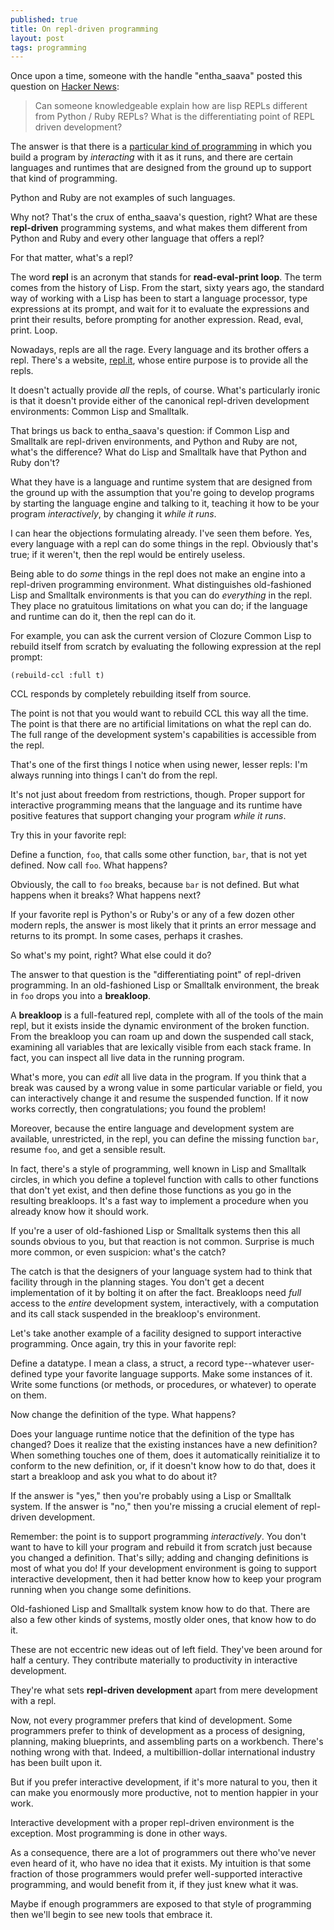 ```yaml
---
published: true
title: On repl-driven programming
layout: post
tags: programming
---
```


Once upon a time, someone with the handle "entha_saava" posted this question on [Hacker News](https://news.ycombinator.com/item?id=23791152):

> Can someone knowledgeable explain how are lisp REPLs different from
> Python / Ruby REPLs? What is the differentiating point of REPL
> driven development?

The answer is that there is a [particular kind of programming](http://mikelevins.github.io/2020/02/03/programming-as-teaching.html)
in which you build a program by *interacting* with it as it runs, and
there are certain languages and runtimes that are designed from the
ground up to support that kind of programming.

Python and Ruby are not examples of such languages.

Why not? That's the crux of entha_saava's question, right? What are
these **repl-driven** programming systems, and what makes them
different from Python and Ruby and every other language that offers a
repl?

For that matter, what's a repl?

The word **repl** is an acronym that stands for **read-eval-print
loop**. The term comes from the history of Lisp. From the start, sixty
years ago, the standard way of working with a Lisp has been to start a
language processor, type expressions at its prompt, and wait for it to
evaluate the expressions and print their results, before prompting for
another expression. Read, eval, print. Loop.

Nowadays, repls are all the rage. Every language and its brother
offers a repl. There's a website, [repl.it](https://repl.it/), whose
entire purpose is to provide all the repls.

It doesn't actually provide *all* the repls, of course. What's
particularly ironic is that it doesn't provide either of the canonical
repl-driven development environments: Common Lisp and Smalltalk.

That brings us back to entha_saava's question: if Common Lisp and
Smalltalk are repl-driven environments, and Python and Ruby are not,
what's the difference? What do Lisp and Smalltalk have that Python and
Ruby don't?

What they have is a language and runtime system that are designed from
the ground up with the assumption that you're going to develop
programs by starting the language engine and talking to it, teaching
it how to be your program *interactively*, by changing it *while it
runs*.

I can hear the objections formulating already. I've seen them
before. Yes, every language with a repl can do some things in the
repl. Obviously that's true; if it weren't, then the repl would be
entirely useless.

Being able to do *some* things in the repl does not make an engine
into a repl-driven programming environment. What distinguishes
old-fashioned Lisp and Smalltalk environments is that you can do
*everything* in the repl. They place no gratuitous limitations on what
you can do; if the language and runtime can do it, then the repl can
do it.

For example, you can ask the current version of Clozure Common Lisp to
rebuild itself from scratch by evaluating the following expression at
the repl prompt:

    (rebuild-ccl :full t)

CCL responds by completely rebuilding itself from source.

The point is not that you would want to rebuild CCL this way all the
time. The point is that there are no artificial limitations on what
the repl can do. The full range of the development system's
capabilities is accessible from the repl.

That's one of the first things I notice when using newer, lesser
repls: I'm always running into things I can't do from the repl.

It's not just about freedom from restrictions, though. Proper support
for interactive programming means that the language and its runtime
have positive features that support changing your program *while it
runs*.

Try this in your favorite repl:

Define a function, `foo`, that calls some other function, `bar`, that
is not yet defined. Now call `foo`. What happens?

Obviously, the call to `foo` breaks, because `bar` is not defined. But
what happens when it breaks? What happens next?

If your favorite repl is Python's or Ruby's or any of a few dozen
other modern repls, the answer is most likely that it prints an error
message and returns to its prompt. In some cases, perhaps it crashes.

So what's my point, right? What else could it do?

The answer to that question is the "differentiating point" of
repl-driven programming. In an old-fashioned Lisp or Smalltalk
environment, the break in `foo` drops you into a **breakloop**.

A **breakloop** is a full-featured repl, complete with all of the
tools of the main repl, but it exists inside the dynamic environment
of the broken function. From the breakloop you can roam up and down
the suspended call stack, examining all variables that are lexically
visible from each stack frame. In fact, you can inspect all live data
in the running program.

What's more, you can *edit* all live data in the program. If you think
that a break was caused by a wrong value in some particular variable
or field, you can interactively change it and resume the suspended
function. If it now works correctly, then congratulations; you found
the problem!

Moreover, because the entire language and development system are
available, unrestricted, in the repl, you can define the missing
function `bar`, resume `foo`, and get a sensible result.

In fact, there's a style of programming, well known in Lisp and
Smalltalk circles, in which you define a toplevel function with calls
to other functions that don't yet exist, and then define those
functions as you go in the resulting breakloops. It's a fast way to
implement a procedure when you already know how it should work.

If you're a user of old-fashioned Lisp or Smalltalk systems then this
all sounds obvious to you, but that reaction is not common. Surprise
is much more common, or even suspicion: what's the catch?

The catch is that the designers of your language system had to think
that facility through in the planning stages. You don't get a decent
implementation of it by bolting it on after the fact. Breakloops need
*full* access to the *entire* development system, interactively, with
a computation and its call stack suspended in the breakloop's
environment.

Let's take another example of a facility designed to support
interactive programming. Once again, try this in your favorite repl:

Define a datatype. I mean a class, a struct, a record type--whatever
user-defined type your favorite language supports. Make some instances
of it. Write some functions (or methods, or procedures, or whatever)
to operate on them.

Now change the definition of the type. What happens?

Does your language runtime notice that the definition of the type has
changed? Does it realize that the existing instances have a new
definition? When something touches one of them, does it automatically
reinitialize it to conform to the new definition, or, if it doesn't
know how to do that, does it start a breakloop and ask you what to do
about it?

If the answer is "yes," then you're probably using a Lisp or Smalltalk
system. If the answer is "no," then you're missing a crucial element
of repl-driven development.

Remember: the point is to support programming *interactively*. You
don't want to have to kill your program and rebuild it from scratch
just because you changed a definition. That's silly; adding and
changing definitions is most of what you do! If your development
environment is going to support interactive development, then it had
better know how to keep your program running when you change some
definitions.

Old-fashioned Lisp and Smalltalk system know how to do that. There are
also a few other kinds of systems, mostly older ones, that know how to
do it.

These are not eccentric new ideas out of left field. They've been
around for half a century. They contribute materially to productivity
in interactive development.

They're what sets **repl-driven development** apart from mere
development with a repl.

Now, not every programmer prefers that kind of development. Some
programmers prefer to think of development as a process of designing,
planning, making blueprints, and assembling parts on a
workbench. There's nothing wrong with that. Indeed, a
multibillion-dollar international industry has been built upon it.

But if you prefer interactive development, if it's more natural to
you, then it can make you enormously more productive, not to mention
happier in your work.

Interactive development with a proper repl-driven environment is the
exception. Most programming is done in other ways.

As a consequence, there are a lot of programmers out there who've
never even heard of it, who have no idea that it exists. My intuition
is that some fraction of those programmers would prefer well-supported
interactive programming, and would benefit from it, if they just knew
what it was.

Maybe if enough programmers are exposed to that style of programming
then we'll begin to see new tools that embrace it.

